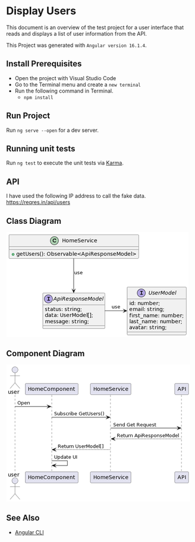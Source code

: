 # Display Users

This document is an overview of the test project for a user interface that reads and displays a list of user information from the API.

This Project was generated with `Angular version 16.1.4`.

## Install Prerequisites

- Open the project with Visual Studio Code
- Go to the Terminal menu and create a `new terminal`
- Run the following command in Terminal.
  - `npm install`

## Run Project

Run `ng serve --open` for a dev server.

## Running unit tests

Run `ng test` to execute the unit tests via [Karma](https://karma-runner.github.io).

## API

I have used the following IP address to call the fake data.
https://reqres.in/api/users

## Class Diagram

![Class Diagram](./docs/images/classdiagram.png)

## Component Diagram

![Component Diagram](./docs/images/componentdiagram.png)

## See Also

- [Angular CLI](https://github.com/angular/angular-cli)
